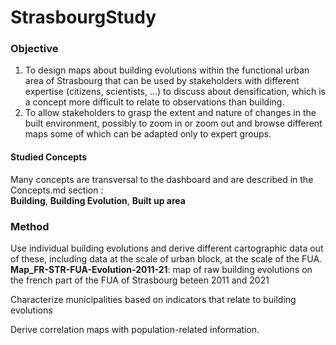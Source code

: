 # StrasbourgStudy

### Objective

1) To design maps about building evolutions within the functional urban area of Strasbourg that can be used by stakeholders with different expertise (citizens, scientists, ...) to discuss about densification, which is a concept more difficult to relate to observations than building.
2) To allow stakeholders to grasp the extent and nature of changes in the built environment, possibly to zoom in or zoom out and browse different maps some of which can be adapted only to expert groups.

   
#### Studied Concepts

Many concepts are transversal to the dashboard and are described in the Concepts.md section :  
**Building**, **Building Evolution**, **Built up area**

### Method 

Use individual building evolutions and derive different cartographic data out of these, including data at the scale of urban block, at the scale of the FUA. 
**Map_FR-STR-FUA-Evolution-2011-21**: map of raw building evolutions on the french part of the FUA of Strasbourg beteen 2011 and 2021

Characterize municipalities based on indicators that relate to building evolutions 

Derive correlation maps with population-related information.

